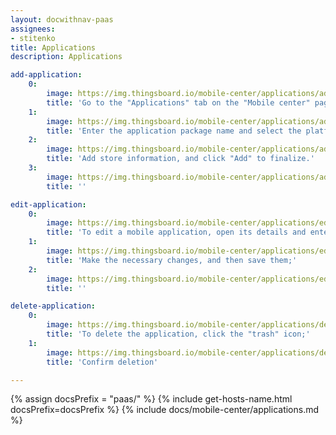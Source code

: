```yaml
---
layout: docwithnav-paas
assignees:
- stitenko
title: Applications
description: Applications

add-application:
    0:
        image: https://img.thingsboard.io/mobile-center/applications/add-application-1-pe.png
        title: 'Go to the "Applications" tab on the "Mobile center" page, and click the "+ Add application" button in the upper-right corner of the window.'
    1:
        image: https://img.thingsboard.io/mobile-center/applications/add-application-2-pe.png
        title: 'Enter the application package name and select the platform type: Android or iOS. Remember the autogenerated "Application Secret" or input your own. Specify the application status. Optionally, provide the minimum and latest application versions along with their release notes;'
    2:
        image: https://img.thingsboard.io/mobile-center/applications/add-application-3-pe.png
        title: 'Add store information, and click "Add" to finalize.'
    3:
        image: https://img.thingsboard.io/mobile-center/applications/add-application-4-pe.png
        title: ''

edit-application:
    0:
        image: https://img.thingsboard.io/mobile-center/applications/edit-application-1-pe.png
        title: 'To edit a mobile application, open its details and enter the edit mode by clicking the large orange "pencil" button;'
    1:
        image: https://img.thingsboard.io/mobile-center/applications/edit-application-2-pe.png
        title: 'Make the necessary changes, and then save them;'
    2:
        image: https://img.thingsboard.io/mobile-center/applications/edit-application-3-pe.png
        title: ''

delete-application:
    0:
        image: https://img.thingsboard.io/mobile-center/applications/delete-application-1-pe.png
        title: 'To delete the application, click the "trash" icon;'
    1:
        image: https://img.thingsboard.io/mobile-center/applications/delete-application-2-pe.png
        title: 'Confirm deletion'

---
```


{% assign docsPrefix = "paas/" %}
{% include get-hosts-name.html docsPrefix=docsPrefix %}
{% include docs/mobile-center/applications.md %}